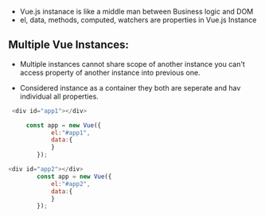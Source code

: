 - Vue.js instanace is like a middle man between Business logic and DOM
- el, data, methods, computed, watchers are properties in Vue.js Instance


## Multiple Vue Instances:

- Multiple instances cannot share scope of another instance you can't access
  property of another instance into previous one.

- Considered instance as a container they both are seperate and hav individual 
  all properties.
  
```js
 <div id="app1"></div>

     const app = new Vue({
            el:"#app1",
            data:{
            }
        });

<div id="app2"></div>
        const app = new Vue({
            el:"#app2",
            data:{
            }
        });

```